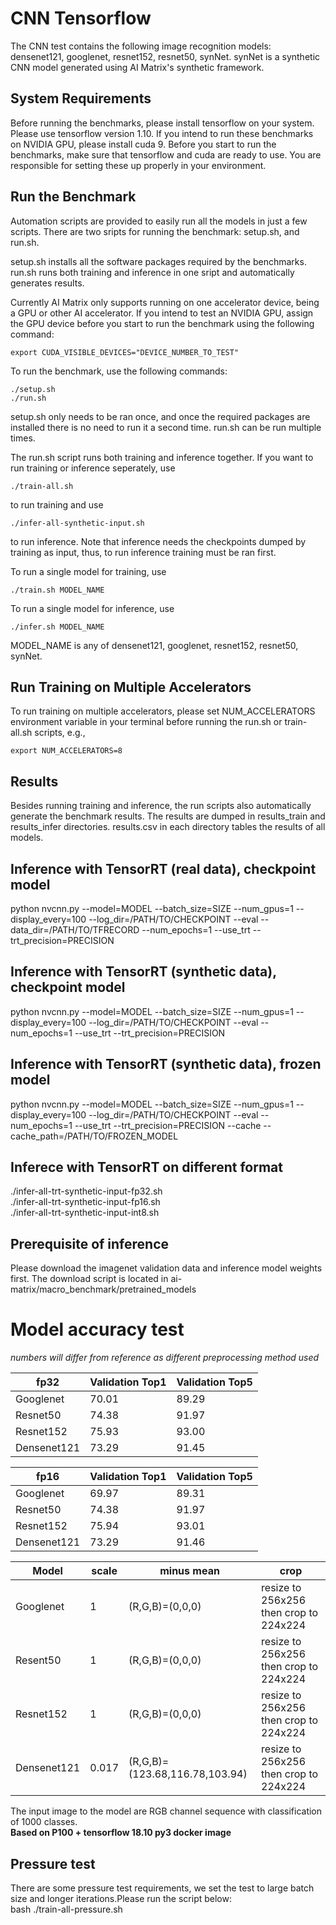 # CNN Tensorflow

The CNN test contains the following image recognition models: densenet121, googlenet, resnet152, resnet50, synNet. synNet is a synthetic CNN model generated using AI Matrix's synthetic framework.

## System Requirements
Before running the benchmarks, please install tensorflow on your system. Please use tensorflow version 1.10. If you intend to run these benchmarks on NVIDIA GPU, please install cuda 9. Before you start to run the benchmarks, make sure that tensorflow and cuda are ready to use. You are responsible for setting these up properly in your environment.

## Run the Benchmark
Automation scripts are provided to easily run all the models in just a few scripts. There are two sripts for running the benchmark: setup.sh, and run.sh.

setup.sh installs all the software packages required by the benchmarks.
run.sh runs both training and inference in one sript and automatically generates results.

Currently AI Matrix only supports running on one accelerator device, being a GPU or other AI accelerator. If you intend to test an NVIDIA GPU, assign the GPU device before you start to run the benchmark using the following command:
```
export CUDA_VISIBLE_DEVICES="DEVICE_NUMBER_TO_TEST"
```

To run the benchmark, use the following commands:
```
./setup.sh
./run.sh
```

setup.sh only needs to be ran once, and once the required packages are installed there is no need to run it a second time. run.sh can be run multiple times.

The run.sh script runs both training and inference together. If you want to run training or inference seperately, use
```
./train-all.sh
```
to run training and use
```
./infer-all-synthetic-input.sh
```
to run inference. Note that inference needs the checkpoints dumped by training as input, thus, to run inference training must be ran first.

To run a single model for training, use
```
./train.sh MODEL_NAME
```
To run a single model for inference, use
```
./infer.sh MODEL_NAME
```
MODEL_NAME is any of densenet121, googlenet, resnet152, resnet50, synNet.

## Run Training on Multiple Accelerators
To run training on multiple accelerators, please set NUM_ACCELERATORS environment variable in your terminal before running the run.sh or train-all.sh scripts, e.g.,
```
export NUM_ACCELERATORS=8
```

## Results  
Besides running training and inference, the run scripts also automatically generate the benchmark results. The results are dumped in results_train and results_infer directories. results.csv in each directory tables the results of all models.

## Inference with TensorRT (real data), checkpoint model  
python nvcnn.py --model=MODEL  --batch_size=SIZE  --num_gpus=1  --display_every=100  --log_dir=/PATH/TO/CHECKPOINT  --eval  --data_dir=/PATH/TO/TFRECORD  --num_epochs=1 --use_trt --trt_precision=PRECISION 
  
## Inference with TensorRT (synthetic data), checkpoint model 
python nvcnn.py --model=MODEL  --batch_size=SIZE  --num_gpus=1  --display_every=100  --log_dir=/PATH/TO/CHECKPOINT  --eval  --num_epochs=1 --use_trt --trt_precision=PRECISION

## Inference with TensorRT (synthetic data), frozen model  
python nvcnn.py --model=MODEL  --batch_size=SIZE  --num_gpus=1  --display_every=100  --log_dir=/PATH/TO/CHECKPOINT  --eval  --num_epochs=1 --use_trt --trt_precision=PRECISION --cache --cache_path=/PATH/TO/FROZEN_MODEL

## Inferece with TensorRT on different format  
./infer-all-trt-synthetic-input-fp32.sh  
./infer-all-trt-synthetic-input-fp16.sh  
./infer-all-trt-synthetic-input-int8.sh  
  
## Prerequisite of inference  
Please download the imagenet validation data and inference model weights first. The download script is located in ai-matrix/macro_benchmark/pretrained_models  

# Model accuracy test   
*numbers will differ from reference as different preprocessing method used*

|   fp32       | Validation Top1 | Validation Top5 | 
|--------------|-----------------|-----------------|
| Googlenet    |70.01            |89.29            |                    
| Resnet50     |74.38            |91.97            |                       
| Resnet152    |75.93            |93.00            |                    
| Densenet121  |73.29            |91.45            |

|   fp16       | Validation Top1 | Validation Top5 |                    
|--------------|-----------------|-----------------|
| Googlenet    |69.97            |89.31            |                    
| Resnet50     |74.38            |91.97            |                
| Resnet152    |75.94            |93.01            |                
| Densenet121  |73.29            |91.46            |        
  
| Model          | scale | minus mean                     | crop                                   |
|----------------|-------|--------------------------------|----------------------------------------|
| Googlenet      | 1     | (R,G,B)=(0,0,0) | resize to 256x256 then crop to 224x224 |
| Resent50       | 1     | (R,G,B)=(0,0,0) | resize to 256x256 then crop to 224x224 |
| Resnet152      | 1     | (R,G,B)=(0,0,0) | resize to 256x256 then crop to 224x224 |
| Densenet121    | 0.017 | (R,G,B)=(123.68,116.78,103.94) | resize to 256x256 then crop to 224x224 |

The input image to the model are RGB channel sequence with classification of 1000 classes.  
**Based on P100 + tensorflow 18.10 py3 docker image** 

## Pressure test 
There are some pressure test requirements, we set the test to large batch size and longer iterations.Please run the script below:  
bash ./train-all-pressure.sh  


